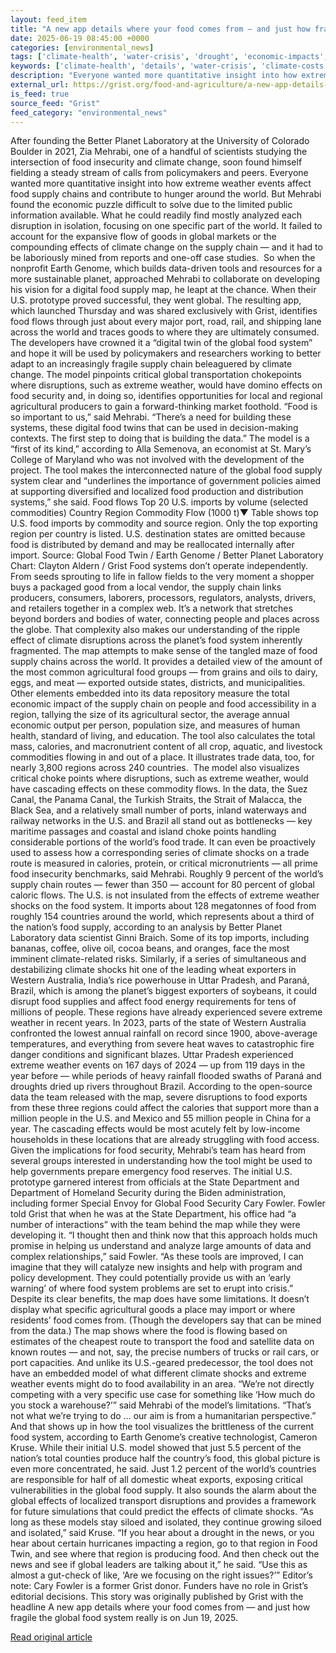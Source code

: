 ```yaml
---
layout: feed_item
title: "A new app details where your food comes from — and just how fragile the global food system really is"
date: 2025-06-19 08:45:00 +0000
categories: [environmental_news]
tags: ['climate-health', 'water-crisis', 'drought', 'economic-impacts', 'climate-costs', 'urgent', 'tropical-storms', 'flooding', 'public-health', 'year-2023']
keywords: ['climate-health', 'details', 'water-crisis', 'climate-costs', 'economic-impacts', 'drought', 'where', 'your']
description: "Everyone wanted more quantitative insight into how extreme weather events affect food supply chains and contribute to hunger around the world"
external_url: https://grist.org/food-and-agriculture/a-new-app-details-where-your-food-comes-from-and-just-how-fragile-the-global-food-system-really-is/
is_feed: true
source_feed: "Grist"
feed_category: "environmental_news"
---
```


After founding the Better Planet Laboratory at the University of Colorado Boulder in 2021, Zia Mehrabi, one of a handful of scientists studying the intersection of food insecurity and climate change, soon found himself fielding a steady stream of calls from policymakers and peers. Everyone wanted more quantitative insight into how extreme weather events affect food supply chains and contribute to hunger around the world. But Mehrabi found the economic puzzle difficult to solve due to the limited public information available. What he could readily find mostly analyzed each disruption in isolation, focusing on one specific part of the world. It failed to account for the expansive flow of goods in global markets or the compounding effects of climate change on the supply chain —&nbsp;and it had to be laboriously mined from reports and one-off case studies.&nbsp; So when the nonprofit Earth Genome, which builds data-driven tools and resources for a more sustainable planet, approached Mehrabi to collaborate on developing his vision for a digital food supply map, he leapt at the chance. When their U.S. prototype proved successful, they went global. The resulting app, which launched Thursday and was shared exclusively with Grist, identifies food flows through just about every major port, road, rail, and shipping lane across the world and traces goods to where they are ultimately consumed. The developers have crowned it a “digital twin of the global food system” and hope it will be used by policymakers and researchers working to better adapt to an increasingly fragile supply chain beleaguered by climate change. The model pinpoints critical global transportation chokepoints where disruptions, such as extreme weather, would have domino effects on food security and, in doing so, identifies opportunities for local and regional agricultural producers to gain a forward-thinking market foothold. “Food is so important to us,” said Mehrabi. “There&#8217;s a need for building these systems, these digital food twins that can be used in decision-making contexts. The first step to doing that is building the data.” The model is a “first of its kind,” according to Alla Semenova, an economist at St. Mary’s College of Maryland who was not involved with the development of the project. The tool makes the interconnected nature of the global food supply system clear and “underlines the importance of government policies aimed at supporting diversified and localized food production and distribution systems,” she said. Food flows Top 20 U.S. imports by volume (selected commodities) Country Region Commodity Flow (1000 t)▼ Table shows top U.S. food imports by commodity and source region. Only the top exporting region per country is listed. U.S. destination states are omitted because food is distributed by demand and may be reallocated internally after import. Source: Global Food Twin / Earth Genome / Better Planet Laboratory Chart: Clayton Aldern / Grist Food systems don&#8217;t operate independently. From seeds sprouting to life in fallow fields to the very moment a shopper buys a packaged good from a local vendor, the supply chain links producers, consumers, laborers, processors, regulators, analysts, drivers, and retailers together in a complex web. It’s a network that stretches beyond borders and bodies of water, connecting people and places across the globe. That complexity also makes our understanding of the ripple effect of climate disruptions across the planet’s food system inherently fragmented. The map attempts to make sense of the tangled maze of food supply chains across the world. It provides a detailed view of the amount of the most common agricultural food groups — from grains and oils to dairy, eggs, and meat — exported outside states, districts, and municipalities. Other elements embedded into its data repository measure the total economic impact of the supply chain on people and food accessibility in a region, tallying the size of its agricultural sector, the average annual economic output per person, population size, and measures of human health, standard of living, and education. The tool also calculates the total mass, calories, and macronutrient content of all crop, aquatic, and livestock commodities flowing in and out of a place. It illustrates trade data, too, for nearly 3,800 regions across 240 countries.&nbsp; The model also visualizes critical choke points where disruptions, such as extreme weather, would have cascading effects on these commodity flows. In the data, the Suez Canal, the Panama Canal, the Turkish Straits, the Strait of Malacca, the Black Sea, and a relatively small number of ports, inland waterways and railway networks in the U.S. and Brazil all stand out as bottlenecks — key maritime passages and coastal and island choke points handling considerable portions of the world&#8217;s food trade. It can even be proactively used to assess how a corresponding series of climate shocks on a trade route is measured in calories, protein, or critical micronutrients — all prime food insecurity benchmarks, said Mehrabi.&nbsp;Roughly 9 percent of the world’s supply chain routes —&nbsp;fewer than 350 — account for 80 percent of global caloric flows. The U.S. is not insulated from the effects of extreme weather shocks on the food system. It imports about 128 megatonnes of food from roughly 154 countries around the world, which represents about a third of the nation’s food supply, according to an analysis by Better Planet Laboratory data scientist Ginni Braich. Some of its top imports, including bananas, coffee, olive oil, cocoa beans, and oranges, face the most imminent climate-related risks. Similarly, if a series of simultaneous and destabilizing climate shocks hit one of the leading wheat exporters in Western Australia, India’s rice powerhouse in Uttar Pradesh, and Paraná, Brazil, which is among the planet’s biggest exporters of soybeans, it could disrupt food supplies and affect food energy requirements for tens of millions of people. These regions have already experienced severe extreme weather in recent years. In 2023, parts of the state of Western Australia confronted the lowest annual rainfall on record since 1900, above-average temperatures, and everything from severe heat waves to catastrophic fire danger conditions and significant blazes. Uttar Pradesh experienced extreme weather events on 167 days of 2024 — up from 119 days in the year before — while periods of heavy rainfall flooded swaths of Paraná and droughts dried up rivers throughout Brazil. According to the open-source data the team released with the map, severe disruptions to food exports from these three regions could affect the calories that support more than a million people in the U.S. and Mexico and 55 million people in China for a year. The cascading effects would be most acutely felt by low-income households in these locations that are already struggling with food access. Given the implications for food security, Mehrabi’s team has heard from several groups interested in understanding how the tool might be used to help governments prepare emergency food reserves. The initial U.S. prototype garnered interest from officials at the State Department and Department of Homeland Security during the Biden administration, including former Special Envoy for Global Food Security Cary Fowler. Fowler told Grist that when he was at the State Department, his office had “a number of interactions” with the team behind the map while they were developing it. “I thought then and think now that this approach holds much promise in helping us understand and analyze large amounts of data and complex relationships,” said Fowler. “As these tools are improved, I can imagine that they will catalyze new insights and help with program and policy development. They could potentially provide us with an ‘early warning’ of where food system problems are set to erupt into crisis.” Despite its clear benefits, the map does have some limitations. It doesn’t display what specific agricultural goods a place may import or where residents’ food comes from. (Though the developers say that can be mined from the data.) The map shows where the food is flowing based on estimates of the cheapest route to transport the food and satellite data on known routes — and not, say, the precise numbers of trucks or rail cars, or port capacities. And unlike its U.S.-geared predecessor, the tool does not have an embedded model of what different climate shocks and extreme weather events might do to food availability in an area. “We’re not directly competing with a very specific use case for something like ‘How much do you stock a warehouse?’” said Mehrabi of the model’s limitations. “That’s not what we’re trying to do … our aim is from a humanitarian perspective.” And that shows up in how the tool visualizes the brittleness of the current food system, according to Earth Genome’s creative technologist, Cameron Kruse. While their initial U.S. model showed that just 5.5 percent of the nation’s total counties produce half the country’s food, this global picture is even more concentrated, he said. Just 1.2 percent of the world’s countries are responsible for half of all domestic wheat exports, exposing critical vulnerabilities in the global food supply. It also sounds the alarm about the global effects of localized transport disruptions and provides a framework for future simulations that could predict the effects of climate shocks. “As long as these models stay siloed and isolated, they continue growing siloed and isolated,” said Kruse. “If you hear about a drought in the news, or you hear about certain hurricanes impacting a region, go to that region in Food Twin, and see where that region is producing food. And then check out the news and see if global leaders are talking about it,” he said. “Use this as almost a gut-check of like, ‘Are we focusing on the right issues?’&#8221; Editor’s note:&nbsp;Cary Fowler is a former Grist donor. Funders have no role in Grist’s editorial decisions. This story was originally published by Grist with the headline A new app details where your food comes from — and just how fragile the global food system really is on Jun 19, 2025.

[Read original article](https://grist.org/food-and-agriculture/a-new-app-details-where-your-food-comes-from-and-just-how-fragile-the-global-food-system-really-is/)
